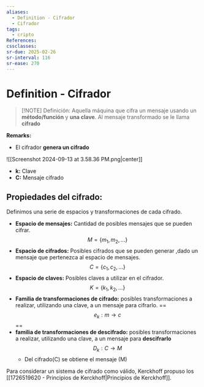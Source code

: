 ```yaml
---
aliases:
  - Definition - Cifrador
  - Cifrador
tags:
  - cripto
References: 
cssclasses: 
sr-due: 2025-02-26
sr-interval: 116
sr-ease: 270
---
```

# Definition - Cifrador

> [!NOTE] Definición: 
> Aquella máquina que cifra un mensaje usando un **método/función** y **una clave**. 
> Al mensaje transformado se le llama **cifrado**

**Remarks:**
+ El cifrador **genera un cifrado**

![[Screenshot 2024-09-13 at 3.58.36 PM.png|center]]

+ **k:** Clave
+ **C:** Mensaje cifrado
## Propiedades del cifrado:
Definimos una serie de espacios y transformaciones de cada cifrado. 
+ **Espacio de mensajes:** Cantidad de posibles mensajes que se pueden cifrar.
$$
M = \{m_1,m_2,...\}
$$
+ **Espacio de cifrados:** Posibles cifrados que se pueden generar ,dado un mensaje que pertenezca al espacio de mensajes.
$$
C = \{c_1,c_2,...\}
$$
+ **Espacio de claves:** Posibles claves a utilizar en el cifrador. 
$$
K = \{k_1,k_2,...\}
$$
+ **Familia de transformaciones de cifrado:** posibles transformaciones a realizar, utilizando una clave, a un mensaje para cifrarlo. 
==$$
e_k : m \rightarrow c
$$==
+ **familia de transformaciones de descifrado:** posibles transformaciones a realizar, utilizando una clave, a un mensaje para **descifrarlo**
$$
D_k: C \rightarrow M
$$
	+ Del cifrado(C) se obtiene el mensaje (M)

Para considerar un sistema de cifrado como válido, Kerckhoff propuso los [[1726519620 - Principios de Kerckhoff|Principios de Kerckhoff]]. 
